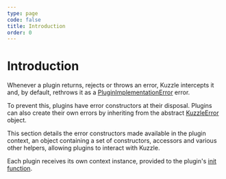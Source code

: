 ```yaml
---
type: page
code: false
title: Introduction
order: 0
---
```


# Introduction

Whenever a plugin returns, rejects or throws an error, Kuzzle intercepts it and, by default, rethrows it as a [PluginImplementationError](/core/1/plugins/plugin-context/errors/pluginimplementationerror) error.

To prevent this, plugins have error constructors at their disposal. Plugins can also create their own errors by inheriting from the abstract [KuzzleError](/core/1/plugins/plugin-context/errors/kuzzleerror) object.

This section details the error constructors made available in the plugin context, an object containing a set of constructors, accessors and various other helpers, allowing plugins to interact with Kuzzle.

Each plugin receives its own context instance, provided to the plugin's [init function](/core/1/plugins/essentials/getting-started/#init-function-default).
